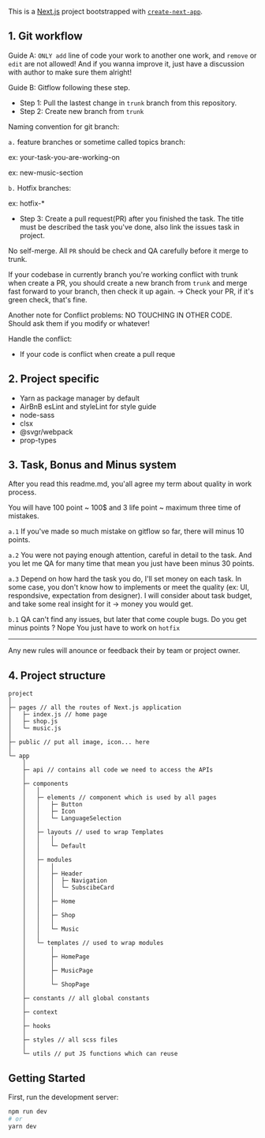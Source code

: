 This is a [Next.js](https://nextjs.org/) project bootstrapped with [`create-next-app`](https://github.com/vercel/next.js/tree/canary/packages/create-next-app).

## 1. Git workflow
Guide A: `ONLY add` line of code your work to another one work, and `remove` or `edit` are not allowed! And if you wanna improve it, just have a discussion with author to make sure them alright!

Guide B: Gitflow following these step.
- Step 1:  Pull the lastest change in `trunk` branch from this repository.
- Step 2: Create new branch from `trunk` 

Naming convention for git branch:

`a.` feature branches or sometime called topics branch: 

ex: your-task-you-are-working-on

ex: new-music-section

`b.` Hotfix branches: 

ex: hotfix-*

- Step 3: Create a pull request(PR) after you finished the task. The title must be described the task you've done, also link the issues task in project. 

No self-merge. All `PR` should be check and QA carefully before it merge to trunk.

If your codebase in currently branch you're working conflict with trunk when create a PR, you should create a new branch from `trunk` and merge fast forward to your branch, then check it up again. -> Check your PR, if it's green check, that's fine. 

Another note for Conflict problems: NO TOUCHING IN OTHER CODE. Should ask them if you modify or whatever!

Handle the conflict:
- If your code is conflict when create a pull reque
## 2. Project specific
- Yarn as package manager by default
- AirBnB esLint and styleLint for style guide
- node-sass
- clsx 
- @svgr/webpack
- prop-types 

## 3. Task, Bonus and Minus system
After you read this readme.md, you'all agree my term about quality in work process.

You will have 100 point ~ 100$ and 3 life point ~ maximum three time of mistakes.

`a.1` If you've made so much mistake on gitflow so far, there will minus 10 points.

`a.2` You were not paying enough attention, careful in detail to the task. And you let me QA for many time that mean you just have been minus 30 points.

`a.3` Depend on how hard the task you do, I'll set money on each task. In some case, you don't know how to implements or meet the quality (ex: UI, respondsive, expectation from designer). I will consider about task budget, and take some real insight for it -> money you would get.

`b.1` QA can't find any issues, but later that come couple bugs. Do you get minus points ? Nope You just have to work on `hotfix`

--------

Any new rules will anounce or feedback their by team or project owner.

## 4. Project structure

```
project
│
├─ pages // all the routes of Next.js application
│   ├─ index.js // home page
│   ├─ shop.js
│   └─ music.js
│
├─ public // put all image, icon... here
│
└─ app
    │
    ├─ api // contains all code we need to access the APIs
    │
    ├─ components
    │   │
    │   ├─ elements // component which is used by all pages
    │   │   ├─ Button
    │   │   ├─ Icon
    │   │   └─ LanguageSelection
    │   │
    │   ├─ layouts // used to wrap Templates
    │   │   │
    │   │   └─ Default
    │   │
    │   ├─ modules
    │   │   │
    │   │   ├─ Header
    │   │   │  ├─ Navigation
    │   │   │  └─ SubscibeCard
    │   │   │
    │   │   ├─ Home
    │   │   │
    │   │   ├─ Shop
    │   │   │
    │   │   └─ Music
    │   │
    │   └─ templates // used to wrap modules
    │       │
    │       ├─ HomePage
    │       │
    │       ├─ MusicPage
    │       │
    │       └─ ShopPage
    │
    ├─ constants // all global constants
    │
    ├─ context
    │
    ├─ hooks
    │
    ├─ styles // all scss files
    │
    └─ utils // put JS functions which can reuse
``` 

## Getting Started

First, run the development server:

```bash
npm run dev
# or
yarn dev
```



